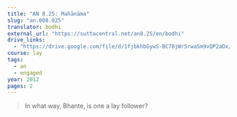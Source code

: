 ```yaml
---
title: "AN 8.25: Mahānāma"
slug: "an.008.025"
translator: bodhi
external_url: "https://suttacentral.net/an8.25/en/bodhi"
drive_links:
  - "https://drive.google.com/file/d/1fjbkhbGywS-BC70jWr5rwaSm9vQP2aOx/view?usp=drivesdk"
course: lay
tags:
  - an
  - engaged
year: 2012
pages: 2
---
```


> In what way, Bhante, is one a lay follower?
